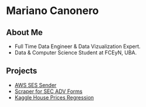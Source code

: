 # Mariano Canonero

## About Me

- Full Time Data Engineer & Data Vizualization Expert.
- Data & Computer Science Student at FCEyN, UBA.

## Projects

- [AWS SES Sender](https://github.com/marianocanonero/aws-ses-sender)
- [Scraper for SEC ADV Forms](https://github.com/marianocanonero/scraper-for-sec-adv-forms)
- [Kaggle House Prices Regression](https://github.com/marianocanonero/kaggle-house-prices-regression)
